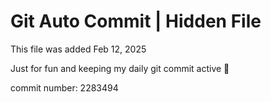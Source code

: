 # Git Auto Commit | Hidden File

This file was added Feb 12, 2025

Just for fun and keeping my daily git commit active 🤪

commit number: 2283494
